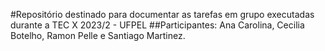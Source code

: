#Repositório destinado para documentar as tarefas em grupo executadas durante a TEC X 2023/2 - UFPEL
##Participantes: Ana Carolina, Cecilia Botelho, Ramon Pelle e Santiago Martinez. 
